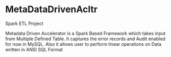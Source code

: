 # MetaDataDrivenAcltr
Spark ETL Project

Metadata Driven Accelerator is a Spark Based Framework which takes input from Multiple Defined Table. It captures the error records and Audit enabled for now in MySQL. Also it allows user to perform linear operations on Data written in ANSI SQL Format
